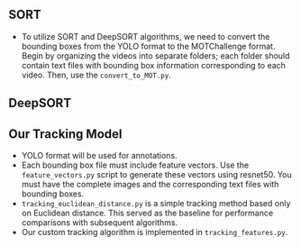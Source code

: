 


## SORT

- To utilize SORT and DeepSORT algorithms, we need to convert the bounding boxes from the YOLO format to the MOTChallenge format. Begin by organizing the videos into separate folders; each folder should contain text files with bounding box information corresponding to each video. Then, use the `convert_to_MOT.py`.

## DeepSORT


## Our Tracking Model

- YOLO format will be used for annotations.
- Each bounding box file must include feature vectors. Use the `feature_vectors.py` script to generate these vectors using resnet50. You must have the complete images and the corresponding text files with bounding boxes.
- `tracking_euclidean_distance.py` is a simple tracking method based only on Euclidean distance. This served as the baseline for performance comparisons with subsequent algorithms.
- Our custom tracking algorithm is implemented in `tracking_features.py`.
